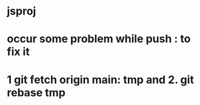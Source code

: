 # jsproj
# occur some problem while push : to fix it 
# 1 git fetch origin main: tmp and 2. git rebase tmp
